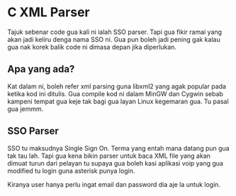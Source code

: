 # C XML Parser

Tajuk sebenar code gua kali ni ialah SSO parser. Tapi gua fikir ramai yang
akan jadi keliru denga nama SSO ni. Gua pun boleh jadi pening gak kalau
gua nak korek balik code ni dimasa depan jika diperlukan.

## Apa yang ada?

Kat dalam ni, boleh refer xml parsing guna libxml2 yang agak popular pada
ketika kod ini ditulis. Gua compile kod ni dalam MinGW dan Cygwin sebab
kampeni tempat gua keje tak bagi gua layan Linux kegemaran gua. Tu pasal
gua jemmm.

## SSO Parser

SSO tu maksudnya Single Sign On. Terma yang entah mana datang pun gua tak
tau lah. Tapi gua kena bikin parser untuk baca XML file yang akan dimuat
turun dari pelayan tu supaya gua boleh kasi aplikasi voip yang gua modified
tu login guna asterisk punya login.

Kiranya user hanya perlu ingat email dan password dia aje la untuk login.
